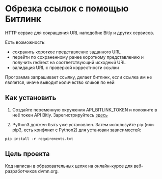 # Обрезка ссылок с помощью Битлинк
HTTP сервис для сокращения URL наподобие Bitly и других сервисов.

Есть возможность:

* сохранить короткое представление заданного URL
* перейти по сохраненному ранее короткому представлению и получить redirect на соответствующий исходный URL
* валидация URL с проверкой корректности ссылки

Программа запрашивает ссылку, делает битлинк, если ссылка им не является, иначе выводит количество кликов по ней

## Как установить
1. Создайте переменную окружения API_BITLINK_TOKEN и положите в неё токен API Bitly. 
Зарегистрируйтесь [здесь](https://app.bitly.com/Bm6mipUaka0/bitlinks/3BbJKFh)

2. Python3 должен быть уже установлен. Затем используйте pip (или pip3, есть конфликт с Python2) для установки зависимостей:

```
pip install -r requirements.txt
```

## Цель проекта
Код написан в образовательных целях на онлайн-курсе для веб-разработчиков dvmn.org.